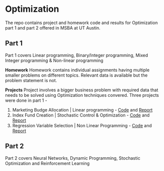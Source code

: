 # Optimization 
The repo contains project and homework code and results for Optimization part 1 and part 2 offered in MSBA at UT Austin.

## Part 1
Part 1 covers Linear programming, Binary/Integer programming, Mixed Integer programming & Non-linear programming

**Homework**
Homework contains individual assignments having multiple smaller problems on different topics. Relevant data is available but the problem statement is not.

**Projects**
Project involves a bigger business problem with required data that needs to be solved using Optimization techniques convered. Three projects were done in part 1 - 
1. Marketing Budge Allocation | Linear programming - [Code](https://github.com/vicgpt/Optimization/blob/main/Part1-LP%2C%20IP%2C%20MIP/project_1/Marketing-Budget-Allocation.ipynb) and [Report](https://vicgpt.github.io/Optimization/Part1-LP%2C%20IP%2C%20MIP/project_1/Marketing-Budget-Allocation.pdf)
2. Index Fund Creation | Stochastic Control & Optimization - [Code](https://github.com/vicgpt/Optimization/blob/main/Part1-LP%2C%20IP%2C%20MIP/project_2/Stochastic-Control-and-Optimization.ipynb) and [Report](https://vicgpt.github.io/Optimization/Part1-LP%2C%20IP%2C%20MIP/project_2/Optimization%20Project%202%20report.pdf)
3. Regression Variable Selection | Non Linear Programming - [Code](https://github.com/vicgpt/Optimization/blob/main/Part1-LP%2C%20IP%2C%20MIP/project_3/Non-Linear-Programming.ipynb) and [Report](https://vicgpt.github.io/Optimization/Part1-LP%2C%20IP%2C%20MIP/project_3/Optimization%20Project%203%20Report.pdf)


## Part 2
Part 2 covers Neural Networks, Dynamic Programming, Stochastic Optimization and Reinforcement Learning

